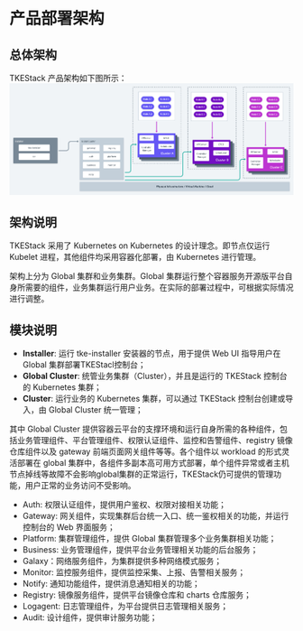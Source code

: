 #  产品部署架构



## 总体架构

TKEStack 产品架构如下图所示：
![](https://github.com/tkestack/tke/blob/master/docs/images/TKEStackHighLevelArchitecture@2x.png?raw=true)



## 架构说明

TKEStack 采用了 Kubernetes on Kubernetes 的设计理念。即节点仅运行 Kubelet 进程，其他组件均采用容器化部署，由 Kubernetes 进行管理。

架构上分为 Global 集群和业务集群。Global 集群运行整个容器服务开源版平台自身所需要的组件，业务集群运行用户业务。在实际的部署过程中，可根据实际情况进行调整。



## 模块说明



* **Installer**: 运行 tke-installer 安装器的节点，用于提供 Web UI 指导用户在 Global 集群部署TKEStacl控制台；
* **Global Cluster**: 统管业务集群（Cluster），并且是运行的 TKEStack 控制台的 Kubernetes 集群；
* **Cluster**: 运行业务的 Kubernetes 集群，可以通过 TKEStack 控制台创建或导入，由 Global Cluster 统一管理；

其中 Global Cluster 提供容器云平台的支撑环境和运行自身所需的各种组件，包括业务管理组件、平台管理组件、权限认证组件、监控和告警组件、registry 镜像仓库组件以及 gateway 前端页面网关组件等等。各个组件以 workload 的形式灵活部署在 global 集群中，各组件多副本高可用方式部署，单个组件异常或者主机节点掉线等故障不会影响global集群的正常运行，TKEStack仍可提供的管理功能，用户正常的业务访问不受影响。

* Auth: 权限认证组件，提供用户鉴权、权限对接相关功能；
* Gateway: 网关组件，实现集群后台统一入口、统一鉴权相关的功能，并运行控制台的 Web 界面服务；
* Platform: 集群管理组件，提供 Global 集群管理多个业务集群相关功能；
* Business: 业务管理组件，提供平台业务管理相关功能的后台服务；
* Galaxy：网络服务组件，为集群提供多种网络模式服务；
* Monitor: 监控服务组件，提供监控采集、上报、告警相关服务；
* Notify: 通知功能组件，提供消息通知相关的功能；
* Registry: 镜像服务组件，提供平台镜像仓库和 charts 仓库服务；
* Logagent: 日志管理组件，为平台提供日志管理相关服务；
* Audit: 设计组件，提供审计服务功能；
